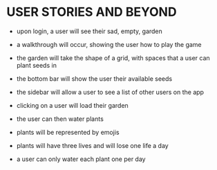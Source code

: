 # USER STORIES AND BEYOND

- upon login, a user will see their sad, empty, garden
- a walkthrough will occur, showing the user how to play the game
- the garden will take the shape of a grid, with spaces that a user can plant seeds in 
- the bottom bar will show the user their available seeds
- the sidebar will allow a user to see a list of other users on the app
- clicking on a user will load their garden
- the user can then water plants

- plants will be represented by emojis
- plants will have three lives and will lose one life a day
- a user can only water each plant one per day